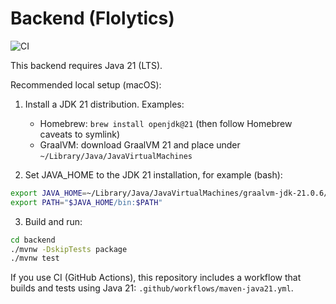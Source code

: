 # Backend (Flolytics)

![CI](https://github.com/Dtzul04/flolytics/actions/workflows/maven-java21.yml/badge.svg?branch=main)

This backend requires Java 21 (LTS).

Recommended local setup (macOS):

1. Install a JDK 21 distribution. Examples:
   - Homebrew: `brew install openjdk@21` (then follow Homebrew caveats to symlink)
   - GraalVM: download GraalVM 21 and place under `~/Library/Java/JavaVirtualMachines`

2. Set JAVA_HOME to the JDK 21 installation, for example (bash):

```bash
export JAVA_HOME=~/Library/Java/JavaVirtualMachines/graalvm-jdk-21.0.6/Contents/Home
export PATH="$JAVA_HOME/bin:$PATH"
```

3. Build and run:

```bash
cd backend
./mvnw -DskipTests package
./mvnw test
```

If you use CI (GitHub Actions), this repository includes a workflow that builds and tests using Java 21: `.github/workflows/maven-java21.yml`.
